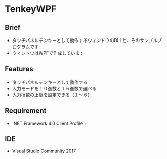 # TenkeyWPF

## Brief
* タッチパネルテンキーとして動作するウィンドウのDLLと、そのサンプルプログラムです
* ウィンドウはWPFで作成しています

## Features
* タッチパネルテンキーとして動作する
* 入力モードを１０進数と１６進数で選べる
* 入力桁数の上限を設定できる（１～６）

## Requirement
* .NET Framework 4.0 Client Profile +

## IDE
* Visual Studio Community 2017
